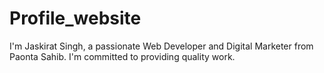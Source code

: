 # Profile_website
I'm Jaskirat Singh, a passionate Web Developer and Digital Marketer from Paonta Sahib. I'm committed to providing quality work.
